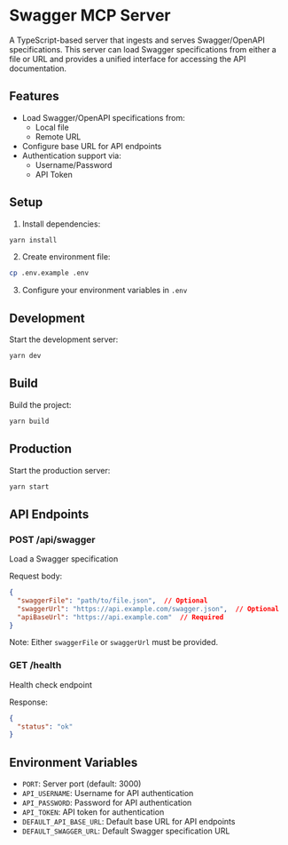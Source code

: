# Swagger MCP Server

A TypeScript-based server that ingests and serves Swagger/OpenAPI specifications. This server can load Swagger specifications from either a file or URL and provides a unified interface for accessing the API documentation.

## Features

- Load Swagger/OpenAPI specifications from:
  - Local file
  - Remote URL
- Configure base URL for API endpoints
- Authentication support via:
  - Username/Password
  - API Token

## Setup

1. Install dependencies:
```bash
yarn install
```

2. Create environment file:
```bash
cp .env.example .env
```

3. Configure your environment variables in `.env`

## Development

Start the development server:
```bash
yarn dev
```

## Build

Build the project:
```bash
yarn build
```

## Production

Start the production server:
```bash
yarn start
```

## API Endpoints

### POST /api/swagger
Load a Swagger specification

Request body:
```json
{
  "swaggerFile": "path/to/file.json",  // Optional
  "swaggerUrl": "https://api.example.com/swagger.json",  // Optional
  "apiBaseUrl": "https://api.example.com"  // Required
}
```

Note: Either `swaggerFile` or `swaggerUrl` must be provided.

### GET /health
Health check endpoint

Response:
```json
{
  "status": "ok"
}
```

## Environment Variables

- `PORT`: Server port (default: 3000)
- `API_USERNAME`: Username for API authentication
- `API_PASSWORD`: Password for API authentication
- `API_TOKEN`: API token for authentication
- `DEFAULT_API_BASE_URL`: Default base URL for API endpoints
- `DEFAULT_SWAGGER_URL`: Default Swagger specification URL 